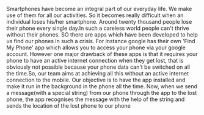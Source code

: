 
Smartphones have become an integral part of our everyday life. We make use of them for all our activities. So it becomes really difficult when an individual loses his/her smartphone. Around twenty thousand people lose their phone every single day.In such a careless world people can't thrive without their phones. SO there are apps which have been developed to help us find our phones in such a crisis. For instance google has their own 'Find My Phone' app which allows you to access your phone via your google account. However one major drawback of these apps is that it requires your phone to have an active internet connection when they get lost, that is obviously not possible because your phone data can't be switched on all the time.So, our team aims at achieving all this without an active internet connection to the mobile. Our objective is to have the app installed and make it run in the background in the phone all the time. Now, when we send a message(with a special string) from our phone through the app to the lost phone, the app recognises the message with the help of the string and sends the location of the lost phone to our phone
